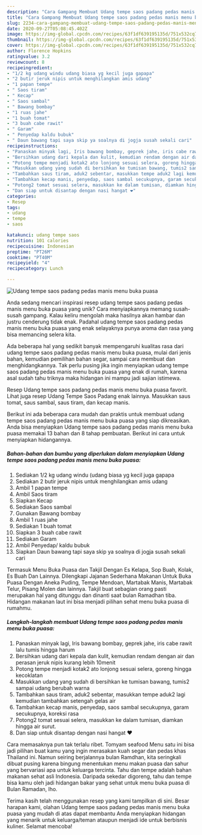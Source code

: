 ```yaml
---
description: "Cara Gampang Membuat Udang tempe saos padang pedas manis menu buka puasa yang Bisa Manjain Lidah"
title: "Cara Gampang Membuat Udang tempe saos padang pedas manis menu buka puasa yang Bisa Manjain Lidah"
slug: 2234-cara-gampang-membuat-udang-tempe-saos-padang-pedas-manis-menu-buka-puasa-yang-bisa-manjain-lidah
date: 2020-09-27T05:08:45.402Z
image: https://img-global.cpcdn.com/recipes/63f1df639195135d/751x532cq70/udang-tempe-saos-padang-pedas-manis-menu-buka-puasa-foto-resep-utama.jpg
thumbnail: https://img-global.cpcdn.com/recipes/63f1df639195135d/751x532cq70/udang-tempe-saos-padang-pedas-manis-menu-buka-puasa-foto-resep-utama.jpg
cover: https://img-global.cpcdn.com/recipes/63f1df639195135d/751x532cq70/udang-tempe-saos-padang-pedas-manis-menu-buka-puasa-foto-resep-utama.jpg
author: Florence Hopkins
ratingvalue: 3.2
reviewcount: 8
recipeingredient:
- "1/2 kg udang windu udang biasa yg kecil juga gapapa"
- "2 butir jeruk nipis untuk menghilangkan amis udang"
- "1 papan tempe"
- " Saos tiram"
- " Kecap"
- " Saos sambal"
- " Bawang bombay"
- "1 ruas jahe"
- "1 buah tomat"
- "3 buah cabe rawit"
- " Garam"
- " Penyedap kaldu bubuk"
- " Daun bawang tapi saya skip ya soalnya di jogja susah sekali cari"
recipeinstructions:
- "Panaskan minyak lagi, Iris bawang bombay, geprek jahe, iris cabe rawit lalu tumis hingga harum"
- "Bersihkan udang dari kepala dan kulit, kemudian rendam dengan air dan perasan jeruk nipis kurang lebih 10menit"
- "Potong tempe menjadi kotak2 ato lonjong sesuai selera, goreng hingga kecoklatan"
- "Masukkan udang yang sudah di bersihkan ke tumisan bawang, tumis2 sampai udang berubah warna"
- "Tambahkan saus tiram, aduk2 sebentar, masukkan tempe aduk2 lagi kemudian tambahkan setengah gelas air"
- "Tambahkan kecap manis, penyedap, saos sambal secukupnya, garam secukupnya, koreksi rasa"
- "Potong2 tomat sesuai selera, masukkan ke dalam tumisan, diamkan hingga air surut."
- "Dan siap untuk disantap dengan nasi hangat ❤"
categories:
- Resep
tags:
- udang
- tempe
- saos

katakunci: udang tempe saos 
nutrition: 101 calories
recipecuisine: Indonesian
preptime: "PT26M"
cooktime: "PT40M"
recipeyield: "4"
recipecategory: Lunch

---
```



![Udang tempe saos padang pedas manis menu buka puasa](https://img-global.cpcdn.com/recipes/63f1df639195135d/751x532cq70/udang-tempe-saos-padang-pedas-manis-menu-buka-puasa-foto-resep-utama.jpg)

Anda sedang mencari inspirasi resep udang tempe saos padang pedas manis menu buka puasa yang unik? Cara menyiapkannya memang susah-susah gampang. Kalau keliru mengolah maka hasilnya akan hambar dan justru cenderung tidak enak. Padahal udang tempe saos padang pedas manis menu buka puasa yang enak selayaknya punya aroma dan rasa yang bisa memancing selera kita.

Ada beberapa hal yang sedikit banyak mempengaruhi kualitas rasa dari udang tempe saos padang pedas manis menu buka puasa, mulai dari jenis bahan, kemudian pemilihan bahan segar, sampai cara membuat dan menghidangkannya. Tak perlu pusing jika ingin menyiapkan udang tempe saos padang pedas manis menu buka puasa yang enak di rumah, karena asal sudah tahu triknya maka hidangan ini mampu jadi sajian istimewa.

Resep Udang tempe saos padang pedas manis menu buka puasa favorit. Lihat juga resep Udang Tempe Saos Padang enak lainnya. Masukkan saus tomat, saus sambal, saus tiram, dan kecap manis.


Berikut ini ada beberapa cara mudah dan praktis untuk membuat udang tempe saos padang pedas manis menu buka puasa yang siap dikreasikan. Anda bisa menyiapkan Udang tempe saos padang pedas manis menu buka puasa memakai 13 bahan dan 8 tahap pembuatan. Berikut ini cara untuk menyiapkan hidangannya.

<!--inarticleads1-->

##### Bahan-bahan dan bumbu yang diperlukan dalam menyiapkan Udang tempe saos padang pedas manis menu buka puasa:

1. Sediakan 1/2 kg udang windu (udang biasa yg kecil juga gapapa
1. Sediakan 2 butir jeruk nipis untuk menghilangkan amis udang
1. Ambil 1 papan tempe
1. Ambil  Saos tiram
1. Siapkan  Kecap
1. Sediakan  Saos sambal
1. Gunakan  Bawang bombay
1. Ambil 1 ruas jahe
1. Sediakan 1 buah tomat
1. Siapkan 3 buah cabe rawit
1. Sediakan  Garam
1. Ambil  Penyedap/ kaldu bubuk
1. Siapkan  Daun bawang tapi saya skip ya soalnya di jogja susah sekali cari


Termasuk Menu Buka Puasa dan Takjil Dengan Es Kelapa, Sop Buah, Kolak, Es Buah Dan Lainnya. Dilengkapi Jajanan Sederhana Makanan Untuk Buka Puasa Dengan Aneka Puding, Tempe Mendoan, Martabak Manis, Martabak Telur, Pisang Molen dan lainnya. Takjil buat sebagian orang pasti merupakan hal yang ditunggu dan dinanti saat bulan Ramadhan tiba. Hidangan makanan laut ini bisa menjadi pilihan sehat menu buka puasa di rumahmu. 

<!--inarticleads2-->

##### Langkah-langkah membuat Udang tempe saos padang pedas manis menu buka puasa:

1. Panaskan minyak lagi, Iris bawang bombay, geprek jahe, iris cabe rawit lalu tumis hingga harum
1. Bersihkan udang dari kepala dan kulit, kemudian rendam dengan air dan perasan jeruk nipis kurang lebih 10menit
1. Potong tempe menjadi kotak2 ato lonjong sesuai selera, goreng hingga kecoklatan
1. Masukkan udang yang sudah di bersihkan ke tumisan bawang, tumis2 sampai udang berubah warna
1. Tambahkan saus tiram, aduk2 sebentar, masukkan tempe aduk2 lagi kemudian tambahkan setengah gelas air
1. Tambahkan kecap manis, penyedap, saos sambal secukupnya, garam secukupnya, koreksi rasa
1. Potong2 tomat sesuai selera, masukkan ke dalam tumisan, diamkan hingga air surut.
1. Dan siap untuk disantap dengan nasi hangat ❤


Cara memasaknya pun tak terlalu ribet. Tomyam seafood Menu satu ini bisa jadi pilihan buat kamu yang ingin merasakan kuah segar dan pedas khas Thailand ini. Namun seiring berjalannya bulan Ramdhan, kita seringkali dibuat pusing karena bingung menentukan menu makan puasa dan sahur yang bervariasi apa untuk keluarga tercinta. Tahu dan tempe adalah bahan makanan sehat asli Indonesia. Daripada sekedar digoreng, tahu dan tempe bisa kamu oleh jadi hidangan bakar yang sehat untuk menu buka puasa di Bulan Ramadan, lho. 

Terima kasih telah menggunakan resep yang kami tampilkan di sini. Besar harapan kami, olahan Udang tempe saos padang pedas manis menu buka puasa yang mudah di atas dapat membantu Anda menyiapkan hidangan yang menarik untuk keluarga/teman ataupun menjadi ide untuk berbisnis kuliner. Selamat mencoba!
